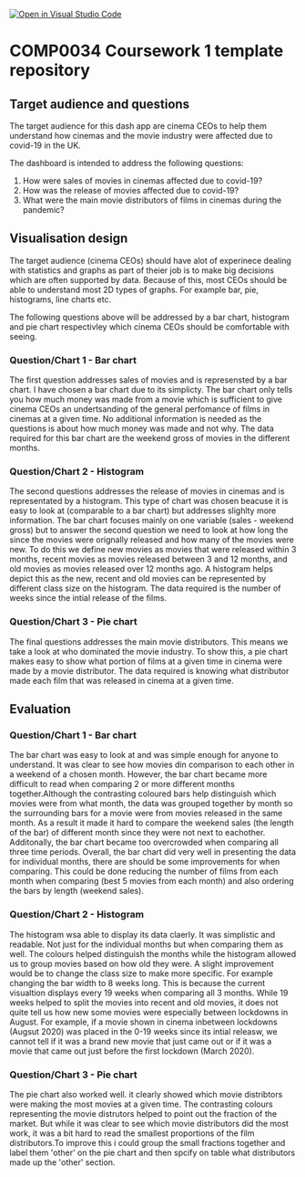 [![Open in Visual Studio Code](https://classroom.github.com/assets/open-in-vscode-f059dc9a6f8d3a56e377f745f24479a46679e63a5d9fe6f495e02850cd0d8118.svg)](https://classroom.github.com/online_ide?assignment_repo_id=6713246&assignment_repo_type=AssignmentRepo)
# COMP0034 Coursework 1 template repository


## Target audience and questions

The target audience for this dash app are cinema CEOs to help them understand how cinemas and the movie industry were affected due to covid-19 in the UK.

The dashboard is intended to address the following questions:
1) How were sales of movies in cinemas affected due to covid-19?
2) How was the release of movies affected due to covid-19?
3) What were the main movie distributors of films in cinemas during the pandemic?


## Visualisation design

The target audience (cinema CEOs) should have alot of experinece dealing with statistics and graphs as part of theier job is to make big decisions which are often supported by data. Because of this, most CEOs should be able to understand most 2D types of graphs. For example bar, pie, histograms, line charts etc.

The following questions above will be addressed by a bar chart, histogram and pie chart respectivley which cinema CEOs should be comfortable with seeing.

### Question/Chart 1 - Bar chart
The first question addresses sales of movies and is represensted by a bar chart. I have chosen a bar chart due to its simplicty. The bar chart only tells you how much money was made from a movie which is sufficient to give cinema CEOs an undertsanding of the general perfomance of films in cinemas at a given time. No additional information is needed as the questions is about how much money was made and not why. The data required for this bar chart are the weekend gross of movies in the different months.

### Question/Chart 2 - Histogram
The second questions addresses the release of movies in cinemas and is representated by a histogram. This type of chart was chosen beacuse it is easy to look at (comparable to a bar chart) but addresses slighlty more information. The bar chart focuses mainly on one variable (sales - weekend gross) but to answer the second question we need to look at how long the since the movies were orignally released and how many of the movies were new. To do this we define new movies as movies that were released within 3 months, recent movies as movies released between 3 and 12 months, and old movies as movies released over 12 months ago. A histogram helps depict this as the new, recent and old movies can be represented by different class size on the histogram. The data required is the number of weeks since the intial release of the films.

### Question/Chart 3 - Pie chart
The final questions addresses the main movie distributors. This means we take a look at who dominated the movie industry. To show this, a pie chart makes easy to show what portion of films at a given time in cinema were made by a movie distributor. The data required is knowing what distributor made each film that was released in cinema at a given time.



## Evaluation

### Question/Chart 1 - Bar chart
The bar chart was easy to look at and was simple enough for anyone to understand. It was clear to see how movies din comparison to each other in a weekend of a chosen month. However, the bar chart became more difficult to read when comparing 2 or more different months together.Although the contrasting coloured bars help distinguish which movies were from what month, the data was grouped together by month so the surrounding bars for a movie were from movies released in the same month. As a result it made it hard to compare the weekend sales (the length of the bar) of different month since they were not next to eachother. Additonally, the bar chart became too overcrowded when comparing all three time periods. Overall, the bar chart did very well in presenting the data for individual months, there are should be some improvements for when comparing. This could be done reducing the number of films from each month when comparing (best 5 movies from each month) and also ordering the bars by length (weekend sales).

### Question/Chart 2 - Histogram
The histogram wsa able to display its data claerly. It was simplistic and readable. Not just for the individual months but when comparing them as well. The colours helped distinguish the months while the histogram allowed us to group movies based on how old they were. A slight improvement would be to change the class size to make more specific. For example changing the bar width to 8 weeks long. This is because the current visualtion displays every 19 weeks when comparing all 3 months. While 19 weeks helped to split the movies into recent and old movies, it does not quite tell us how new some movies were especially between lockdowns in August. For example, if a movie shown in cinema inbetween lockdowns (Augsut 2020) was placed in the 0-19 weeks since its intial releasw, we cannot tell if it was a brand new movie that just came out or if it was a movie that came out just before the first lockdown (March 2020).

### Question/Chart 3 - Pie chart
The pie chart also worked well. it clearly showed which movie distribtors were making the most movies at a given time. The contrasting colours representing the movie distrutors helped to point out the fraction of the market. But while it was clear to see which movie distributors did the most work, it was a bit hard to read the smallest proportions of the film distributors.To improve this i could group the small fractions together and label them 'other' on the pie chart and then spcify on  table what distributors made up the 'other' section.
